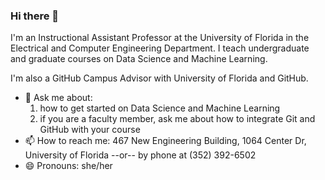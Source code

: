 ### Hi there 👋

I'm an Instructional Assistant Professor at the University of Florida in the Electrical and Computer Engineering Department. I teach undergraduate and graduate courses on Data Science and Machine Learning.

I'm also a GitHub Campus Advisor with University of Florida and GitHub.

- 💬 Ask me about: 
  1. how to get started on Data Science and Machine Learning
  2. if you are a faculty member, ask me about how to integrate Git and GitHub with your course
- 📫 How to reach me: 467 New Engineering Building, 1064 Center Dr, University of Florida --or-- by phone at (352) 392-6502
- 😄 Pronouns: she/her

<!--
**catiaspsilva/catiaspsilva** is a ✨ _special_ ✨ repository because its `README.md` (this file) appears on your GitHub profile.

Here are some ideas to get you started:

- 🔭 I’m currently working on ...
- 🌱 I’m currently learning ...
- 👯 I’m looking to collaborate on ...
- 🤔 I’m looking for help with ...
- 💬 Ask me about ...
- 📫 How to reach me: ...
- 😄 Pronouns: ...
- ⚡ Fun fact: ...
-->
